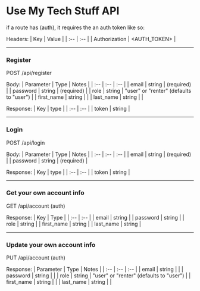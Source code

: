 # Use My Tech Stuff API

if a route has (auth), it requires the an auth token like so: 

Headers:
| Key | Value |
| :-- | :-- |
| Authorization | <AUTH_TOKEN> |

---

### Register

POST /api/register

Body:
| Parameter | Type | Notes |
| :-- | :-- | :-- |
| email | string | (required) |
| password | string | (required) |
| role | string | "user" or "renter" (defaults to "user") |
| first_name | string | |
| last_name | string | | 

Response:
| Key | type |
| :-- | :-- |
| token | string |

---

### Login

POST /api/login

Body:
| Parameter | Type | Notes |
| :-- | :-- | :-- |
| email | string | (required) |
| password | string | (required) |

Response:
| Key | type |
| :-- | :-- |
| token | string |

---

### Get your own account info

GET /api/account (auth)

Response:
| Key | Type |
| :-- | :-- |
| email | string |
| password | string |
| role | string |
| first_name | string |
| last_name | string |

---

### Update your own account info

PUT /api/account (auth)

Response:
| Parameter | Type | Notes |
| :-- | :-- | :-- |
| email | string | |
| password | string | |
| role | string | "user" or "renter" (defaults to "user") |
| first_name | string | |
| last_name | string | | 


